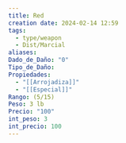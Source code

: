 ```yaml
---
title: Red
creation date: 2024-02-14 12:59
tags:
  - type/weapon
  - Dist/Marcial
aliases: 
Dado_de_Daño: "0"
Tipo_de_Daño: 
Propiedades:
  - "[[Arrojadiza]]"
  - "[[Especial]]"
Rango: (5/15)
Peso: 3 lb
Precio: "100"
int_peso: 3
int_precio: 100
---
```


